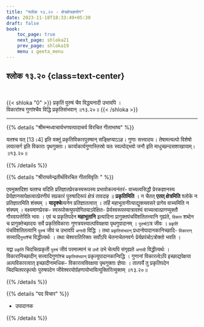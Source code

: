 ```yaml
---
title: "श्लोक १३.२० - क्षेत्रक्षेत्रज्ञयोग"
date: 2023-11-18T18:33:49+05:30
draft: false
book:
    toc_page: true
    next_page: shloka21
    prev_page: shloka19
    menu : geeta_menu
---
```




## श्लोक १३.२० {class=text-center}

<br/>

{{< shloka  "0"  >}}
प्रकृतिं पुरुषं चैव विद्ध्यनादी उभावपि ।  
विकारांश्च गुणांश्चैव विद्धि प्रकृतिसंभवान् ॥१३.२०॥
{{< /shloka >}}

---


{{% details "श्रीमन्मध्वाचार्यभगवत्पादाचर्य विरचित  गीताभाष्य" %}}

यतश्च यत् [13।4] इति वक्तुं प्रकृतिविकारपुरुषान् 
सङ्क्षिप्याऽऽह। गुणाः सत्त्वादयः। तेषामत्यल्पो विशेषो 
लयात्सर्ग इति विकाराः पृथगुक्ताः। 
कार्याकार्यगुणास्तिस्रो यतः स्वल्पोद्भवो जनौ इति 
माधुच्छन्दसशाखायाम्। ॥१३.२०॥

{{% /details %}}



{{% details "श्रीराघवेन्द्रतीर्थविरचित गीताविवृतिः " %}}

एवमुक्तदिशा यतश्च यदिति प्रतिज्ञातप्रेरकस्वरूपस्य 
प्रभावोकत्यनंतरं- वाच्यत्वसिद्धौ प्रेरकज्ञानस्य 
प्रेर्यज्ञानसापेक्षत्वात्प्रेरणीयं सप्रकारं
पुरुषादिरूपं क्षेत्रं तावदाह ॥ **प्रकृतिमिति** । 
न चैतत्‌ **एतत्‌ क्षेत्रमिति** श्लोके न प्रतिज्ञातमिति 
शंक्यम्‌ । **यादृक्चे**त्यनेन प्रतिज्ञातत्वात्‌ । 
तर्हि महाभूतानीत्याद्युक्त्यवसरे प्रागेव वाच्यमिति न 
शंक्यम्‌ ।  वक्ष्यमाणप्रेरक- 
स्वरूपोक्त्युपयोगितयाऽपेक्षित- 
प्रेर्यस्वरूपस्यात्रावश्यं वाच्यत्वात्प्रागप्युक्तौ 
गौरवापत्तेरिति भावः । एवं च 
प्रकृतिपदेन **महाभूतानि** इत्यादिना 
प्रागुक्तपंचविंशतितत्त्वानि गृह्यंते, `विकार` शब्देन च
प्रागुक्तेच्छादयः सर्वे प्रकृतिविकाराः 
गुणत्रयस्याल्पविवक्षया पृथगुपादानम्‌ ।
`पुरुषो`ऽत्र जीवः । `प्रकृतिं` पंचविंशतितत्वानि `पुरुषं` 
जीवं च उभावपि `अनादी` विद्धि । 
तथा `प्रकृतिसंभवान्` प्रधानोपादानकानिच्छादि- 
`विकारान्` सत्त्वादि`गुणां`श्च 
विद्धीत्यर्थः । तथा चेश्वरातिरिक्तः सर्वोऽपि 
चेतनाचेतनवर्गः प्रेर्यप्रपंचोऽत्रोक्तो 
भवति ।   

यद्वा `प्रकृतिं` चिदचित्प्रकृती `पुरुषं` जीवं परमात्मानं 
च `उभौ` उभे चेत्यपि संगृह्यते `अनादी` विद्धीत्यर्थः । 
विकारानिच्छादीन् सत्त्वादिगुणांश्च `प्रकृतिसंभवान्‌` 
प्रकृत्युपादानकान्विद्धि । गुणानां 
विकारत्वेऽपि इच्छाद्यपेक्षया 
अल्पविकारत्वात् इच्छादीनामधिक- विकारत्वविवक्षया 
पृथगुक्ताः ज्ञेयाः । तात्पर्ये तु प्रकृतिपदेन 
चिदचितपरकृत्योः पुरुषपदेन 
जीवेश्वरयोर्ग्रहणायोभावित्युक्तिरित्युक्तम्‌ ॥१३.२०॥

{{% /details %}}



{{% details "पद विचार" %}}

- उपादानक

{{% /details %}}
